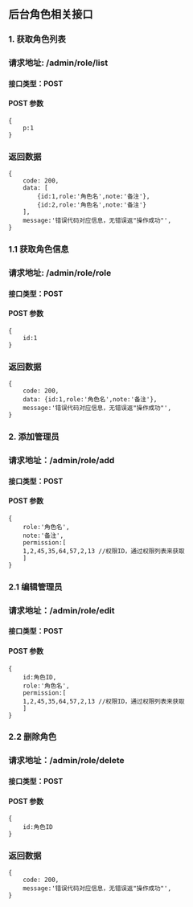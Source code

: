 ## 后台角色相关接口

### 1. 获取角色列表
### 请求地址: /admin/role/list

#### 接口类型：POST

#### POST 参数

```
{
    p:1
}
```

### 返回数据

```
{
    code: 200,
    data: [
        {id:1,role:'角色名',note:'备注'},
        {id:2,role:'角色名',note:'备注'}
    ],
    message:'错误代码对应信息，无错误返"操作成功"',
}
```
### 1.1 获取角色信息
### 请求地址: /admin/role/role

#### 接口类型：POST

#### POST 参数

```
{
    id:1
}
```

### 返回数据

```
{
    code: 200,
    data: {id:1,role:'角色名',note:'备注'},
    message:'错误代码对应信息，无错误返"操作成功"',
}
```
### 2. 添加管理员
### 请求地址：/admin/role/add

#### 接口类型：POST
#### POST 参数

```$xslt
{
    role:'角色名',
    note:'备注',
    permission:[
    1,2,45,35,64,57,2,13 //权限ID，通过权限列表来获取
    ]
}
```
### 2.1 编辑管理员
   ### 请求地址：/admin/role/edit
   
   #### 接口类型：POST
   #### POST 参数
   
```$xslt
{
    id:角色ID,
    role:'角色名',
    permission:[
    1,2,45,35,64,57,2,13 //权限ID，通过权限列表来获取
    ]
}
```
### 2.2 删除角色
   ### 请求地址：/admin/role/delete
   
   #### 接口类型：POST
   #### POST 参数
   
   ```$xslt
   {
       id:角色ID
   }
   ```

### 返回数据

```
{
    code: 200,
    message:'错误代码对应信息，无错误返"操作成功"',
}
```
